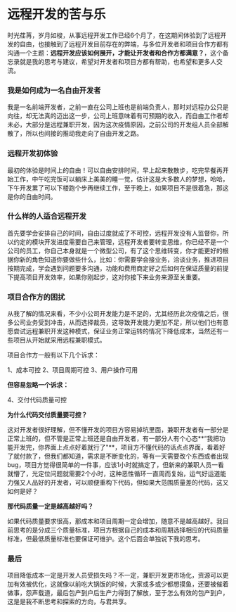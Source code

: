 # 远程开发的苦与乐
时光荏苒，岁月如梭，从事远程开发工作已经6个月了，在这期间体验到了远程开发的自由，也接触到了远程开发目前存在的弊端，与多位开发者和项目合作方都有沟通一个主题：**远程开发应该如何展开，才能让开发者和合作方都满意？**，这个备忘录就是我的思考与建议，希望对开发者和项目方都有帮助，也希望和更多人交流。



### 我是如何成为一名自由开发者

我是一名前端开发者，之前一直在公司上班也是前端负责人，那时对远程办公只是向往，却无法真的迈出这一步，公司上班意味着有可预期的收入，而自由工作者却未必，大部分是远程兼职开发，因为这次疫情原因，之前公司的开发组人员全部解散了，所以也间接的推动我走向了自由开发之路。



### 远程开发初体验

最初的体验是时间上的自由！可以自由安排时间，早上起来散散步，吃完早餐再开始工作，中午吃完饭可以躺床上美美的睡一觉，估计这是大多数人的梦想，哈哈，下午开发累了可以下楼跑个步再继续工作，至于晚上，如果项目不是很着急，那这是你的自由时间。



### 什么样的人适合远程开发

首先要学会安排自己的时间，自由过度就成了不可控，远程开发没有人监督你，所以约定的模块开发进度需要自己来管理，远程开发者要转变思维，你已经不是一个公司的员工，你自己本身就是一个微型公司，有了这个思维转变，你才能更好的根据你新的角色知道你要做些什么，比如：你需要学会接业务，洽谈业务，推进项目按期完成，学会遇到问题要多沟通，功能和费用商定好之后如何在保证质量的前提下提高项目开发效率，如果你刚起步，这对你接下来业务来源至关重要。



### 项目合作方的困扰

从我了解的情况来看，不少小公司开发能力是不足的，尤其经历此次疫情之后，很多公司业务受到冲击，从而选择裁员，这导致开发能力更加不足，所以他们也有意愿尝试远程兼职开发这种模式，保证业务正常运转的情况下降低成本，当然还有一些项目从开始就采用远程兼职模式。

项目合作方一般有以下几个诉求：

1、成本可控
2、项目周期可控
3、用户操作可用


**但容易忽略一个诉求：**

4、交付代码质量可控


**为什么代码交付质量要可控？**

这对开发者很好理解，但不懂开发的项目方容易掉坑里面，兼职开发者有一部分是正常上班的，但不管是正常上班还是自由开发者，有一部分人有个心态**“我把功能开发完，你界面上点点好着就行了"**，项目方不懂代码的话点点界面，看着好了就付款了，但我们都知道，需求是不断变化的，等有一天需要改个东西或者出现bug，项目方觉得很简单的一件事，应该1小时就搞定了，但新来的兼职人员一看就懵了，光定位问题就需要2个小时，这种恶性循环一直周而复始，运气好运道能力强又人品好的开发者，可以顺便重构下代码，但如果大范围质量差的代码，这又如何是好？


**那代码质量一定是越高越好吗？**

如果代码质量要求很高，那成本和项目周期一定会增加，随意不是越高越好。我目前思考的是分成三个质量标准，项目方根据自己的成本和周期选择相应的代码质量标准，但最低质量标准也要保证可维护。这个后面会单独说下我的思考。



### 最后

项目降低成本一定是开发人员受损失吗？不一定，兼职开发更市场化，资源可以更加有效被优化，这就像以前吃大锅饭的时候，大家或多或少都想摸鱼，还要被催着做事，怨声载道，最后包产到户后生产力得到了解放，至于怎么有效的包产到户，这是是我不断思考和探索的方向，与君共享。